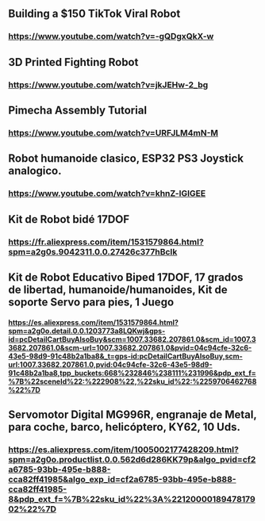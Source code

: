 ## Building a $150 TikTok Viral Robot
### https://www.youtube.com/watch?v=-gQDgxQkX-w

## 3D Printed Fighting Robot
### https://www.youtube.com/watch?v=jkJEHw-2_bg

## Pimecha Assembly Tutorial
### https://www.youtube.com/watch?v=URFJLM4mN-M

## Robot humanoide clasico, ESP32 PS3 Joystick analogico.
### https://www.youtube.com/watch?v=khnZ-lGIGEE

## Kit de Robot bidé 17DOF
### https://fr.aliexpress.com/item/1531579864.html?spm=a2g0s.9042311.0.0.27426c377hBcIk

## Kit de Robot Educativo Biped 17DOF, 17 grados de libertad, humanoide/humanoides, Kit de soporte Servo para pies, 1 Juego
#### https://es.aliexpress.com/item/1531579864.html?spm=a2g0o.detail.0.0.1203773a8LQKwj&gps-id=pcDetailCartBuyAlsoBuy&scm=1007.33682.207861.0&scm_id=1007.33682.207861.0&scm-url=1007.33682.207861.0&pvid=04c94cfe-32c6-43e5-98d9-91c48b2a1ba8&_t=gps-id:pcDetailCartBuyAlsoBuy,scm-url:1007.33682.207861.0,pvid:04c94cfe-32c6-43e5-98d9-91c48b2a1ba8,tpp_buckets:668%232846%238111%231996&pdp_ext_f=%7B%22sceneId%22:%222908%22,%22sku_id%22:%2259706462768%22%7D


## Servomotor Digital MG996R, engranaje de Metal, para coche, barco, helicóptero, KY62, 10 Uds.
### https://es.aliexpress.com/item/1005002177428209.html?spm=a2g0o.productlist.0.0.562d6d286KK79p&algo_pvid=cf2a6785-93bb-495e-b888-cca82ff41985&algo_exp_id=cf2a6785-93bb-495e-b888-cca82ff41985-8&pdp_ext_f=%7B%22sku_id%22%3A%2212000018947817902%22%7D

